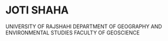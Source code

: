 
# JOTI SHAHA

UNIVERSITY OF RAJSHAHI 
DEPARTMENT OF GEOGRAPHY AND ENVIRONMENTAL STUDIES
FACULTY OF GEOSCIENCE
